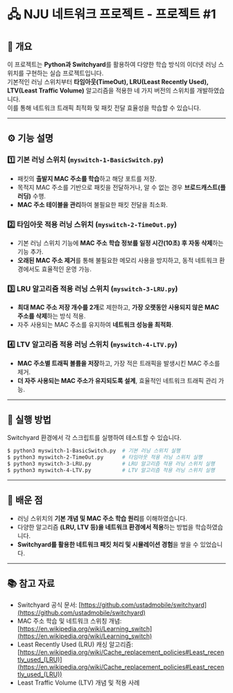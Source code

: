 # 🖧 NJU 네트워크 프로젝트 - 프로젝트 #1

## 📌 개요
이 프로젝트는 **Python과 Switchyard**를 활용하여 다양한 학습 방식의 이더넷 러닝 스위치를 구현하는 실습 프로젝트입니다.  
기본적인 러닝 스위치부터 **타임아웃(TimeOut), LRU(Least Recently Used), LTV(Least Traffic Volume)** 알고리즘을 적용한 네 가지 버전의 스위치를 개발하였습니다.  
이를 통해 네트워크 트래픽 최적화 및 패킷 전달 효율성을 학습할 수 있습니다.

---

## ⚙️ 기능 설명

### 1️⃣ 기본 러닝 스위치 (`myswitch-1-BasicSwitch.py`)
- 패킷의 **출발지 MAC 주소를 학습**하고 해당 포트를 저장.
- 목적지 MAC 주소를 기반으로 패킷을 전달하거나, 알 수 없는 경우 **브로드캐스트(플러딩)** 수행.
- **MAC 주소 테이블을 관리**하여 불필요한 패킷 전달을 최소화.

### 2️⃣ 타임아웃 적용 러닝 스위치 (`myswitch-2-TimeOut.py`)
- 기본 러닝 스위치 기능에 **MAC 주소 학습 정보를 일정 시간(10초) 후 자동 삭제**하는 기능 추가.
- **오래된 MAC 주소 제거**를 통해 불필요한 메모리 사용을 방지하고, 동적 네트워크 환경에서도 효율적인 운영 가능.

### 3️⃣ LRU 알고리즘 적용 러닝 스위치 (`myswitch-3-LRU.py`)
- **최대 MAC 주소 저장 개수를 2개**로 제한하고, **가장 오랫동안 사용되지 않은 MAC 주소를 삭제**하는 방식 적용.
- 자주 사용되는 MAC 주소를 유지하여 **네트워크 성능을 최적화**.

### 4️⃣ LTV 알고리즘 적용 러닝 스위치 (`myswitch-4-LTV.py`)
- **MAC 주소별 트래픽 볼륨을 저장**하고, 가장 적은 트래픽을 발생시킨 MAC 주소를 제거.
- **더 자주 사용되는 MAC 주소가 유지되도록 설계**, 효율적인 네트워크 트래픽 관리 가능.

---

## 🚀 실행 방법

Switchyard 환경에서 각 스크립트를 실행하여 테스트할 수 있습니다.

```bash
$ python3 myswitch-1-BasicSwitch.py  # 기본 러닝 스위치 실행
$ python3 myswitch-2-TimeOut.py      # 타임아웃 적용 러닝 스위치 실행
$ python3 myswitch-3-LRU.py          # LRU 알고리즘 적용 러닝 스위치 실행
$ python3 myswitch-4-LTV.py          # LTV 알고리즘 적용 러닝 스위치 실행
```

---

## 📝 배운 점
- 러닝 스위치의 **기본 개념 및 MAC 주소 학습 원리**를 이해하였습니다.
- 다양한 알고리즘 **(LRU, LTV 등)을 네트워크 환경에서 적용**하는 방법을 학습하였습니다.
- **Switchyard를 활용한 네트워크 패킷 처리 및 시뮬레이션 경험**을 쌓을 수 있었습니다.

---

## 📚 참고 자료
- Switchyard 공식 문서: [https://github.com/ustadmobile/switchyard](https://github.com/ustadmobile/switchyard)
- MAC 주소 학습 및 네트워크 스위칭 개념: [https://en.wikipedia.org/wiki/Learning_switch](https://en.wikipedia.org/wiki/Learning_switch)
- Least Recently Used (LRU) 캐싱 알고리즘: [https://en.wikipedia.org/wiki/Cache_replacement_policies#Least_recently_used_(LRU)](https://en.wikipedia.org/wiki/Cache_replacement_policies#Least_recently_used_(LRU))
- Least Traffic Volume (LTV) 개념 및 적용 사례

